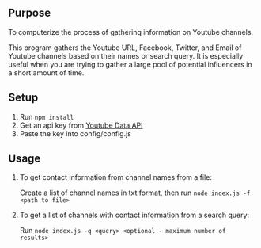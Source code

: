 ## Purpose
To computerize the process of gathering information on Youtube channels. 

This program gathers the Youtube URL, Facebook, Twitter, and Email of Youtube channels based on their names or search query. It is especially useful when you are trying to gather a large pool of potential influencers in a short amount of time.

## Setup

1.  Run `npm install`
2.  Get an api key from [Youtube Data API](https://developers.google.com/youtube/v3/getting-started)
3.  Paste the key into config/config.js

## Usage

1.  To get contact information from channel names from a file:

    Create a list of channel names in txt format, then run `node index.js -f <path to file>`

2.  To get a list of channels with contact information from a search query:

    Run `node index.js -q <query> <optional - maximum number of results>`
